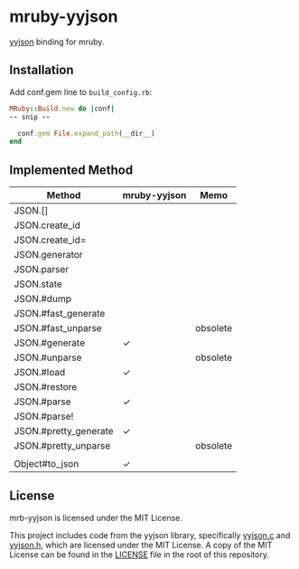 # mruby-yyjson

[yyjson](https://github.com/ibireme/yyjson) binding for mruby.

## Installation

Add conf.gem line to `build_config.rb`:

```ruby
MRuby::Build.new do |conf|
-- snip --

  conf.gem File.expand_path(__dir__)
end
```

## Implemented Method

| Method                | mruby-yyjson | Memo     |
|-----------------------|--------------|----------|
| JSON.[]               |              |          |
| JSON.create_id        |              |          |
| JSON.create_id=       |              |          |
| JSON.generator        |              |          |
| JSON.parser           |              |          |
| JSON.state            |              |          |
| JSON.#dump            |              |          |
| JSON.#fast_generate   |              |          |
| JSON.#fast_unparse    |              | obsolete |
| JSON.#generate        | ✓            |          |
| JSON.#unparse         |              | obsolete |
| JSON.#load            | ✓            |          |
| JSON.#restore         |              |          |
| JSON.#parse           | ✓            |          |
| JSON.#parse!          |              |          |
| JSON.#pretty_generate | ✓            |          |
| JSON.#pretty_unparse  |              | obsolete |
||||
| Object#to_json       | ✓            |          |

## License

mrb-yyjson is licensed under the MIT License.

This project includes code from the yyjson library, specifically [yyjson.c](src/yyjson.c) and [yyjson.h](src/yyjson.h), which are licensed under the MIT License. A copy of the MIT License can be found in the [LICENSE](./LICENSE) file in the root of this repository.
